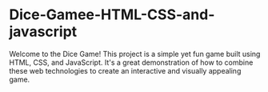 # Dice-Gamee-HTML-CSS-and-javascript
Welcome to the Dice Game! This project is a simple yet fun game built using HTML, CSS, and JavaScript. It's a great demonstration of how to combine these web technologies to create an interactive and visually appealing game.

